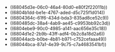 - ((68045d3e-06c0-46a4-80d0-e80f2f22011b))
- ((6804b1dd-be1e-4767-aded-d5c725f1d014))
- ((6804364c-61f6-434d-bda3-835ad8ce52c9))
- ((680485dc-38a4-4ab9-ae45-c9953bb92c3d))
- ((6804ebe9-90c0-4985-a141-aac656e35c18))
- ((6804d1e2-2b9b-43ff-adf4-0b2c8a18d2a6))
- ((68044acb-b0be-4b81-b971-c752cefaaa49))
- ((68044bca-87a1-4e39-9c75-c7a4683541bf))